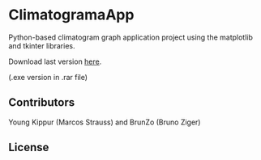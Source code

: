 # ClimatogramaApp
Python-based climatogram graph application project using the matplotlib and tkinter libraries.

Download last version [here](v2.0).

(.exe version in .rar file)

## Contributors

Young Kippur (Marcos Strauss) and BrunZo (Bruno Ziger)

## License
